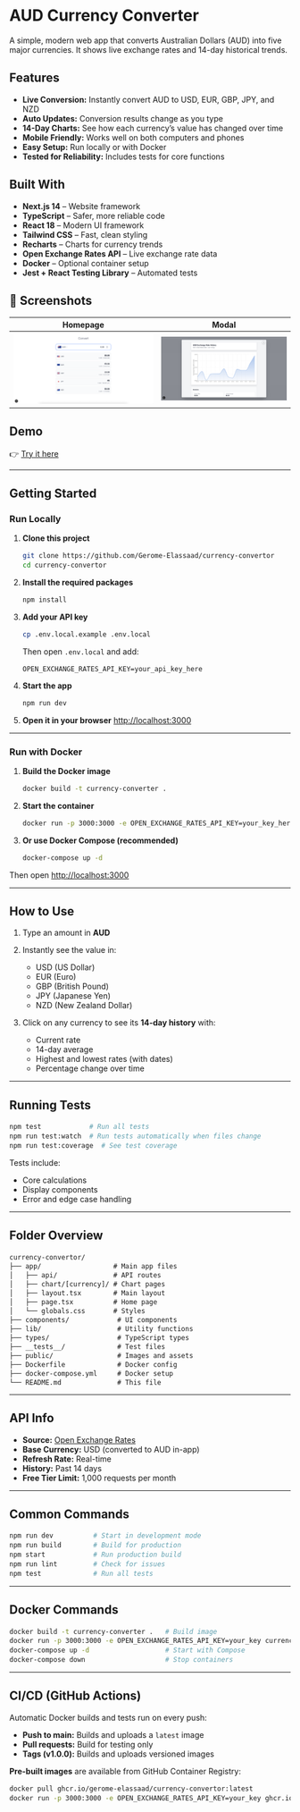 # AUD Currency Converter

A simple, modern web app that converts Australian Dollars (AUD) into five major currencies. It shows live exchange rates and 14-day historical trends.

## Features

* **Live Conversion:** Instantly convert AUD to USD, EUR, GBP, JPY, and NZD
* **Auto Updates:** Conversion results change as you type
* **14-Day Charts:** See how each currency’s value has changed over time
* **Mobile Friendly:** Works well on both computers and phones
* **Easy Setup:** Run locally or with Docker
* **Tested for Reliability:** Includes tests for core functions

## Built With

* **Next.js 14** – Website framework
* **TypeScript** – Safer, more reliable code
* **React 18** – Modern UI framework
* **Tailwind CSS** – Fast, clean styling
* **Recharts** – Charts for currency trends
* **Open Exchange Rates API** – Live exchange rate data
* **Docker** – Optional container setup
* **Jest + React Testing Library** – Automated tests

## 📸 Screenshots

| Homepage                            | Modal                             |
| ----------------------------------- | --------------------------------- |
| ![Homepage](readme_assets/home.png) | ![Modal](readme_assets/modal.png) |

## Demo

👉 [Try it here](currency-convertor-gerome.vercel.app)

---

## Getting Started

### Run Locally

1. **Clone this project**

   ```bash
   git clone https://github.com/Gerome-Elassaad/currency-convertor
   cd currency-convertor
   ```

2. **Install the required packages**

   ```bash
   npm install
   ```

3. **Add your API key**

   ```bash
   cp .env.local.example .env.local
   ```

   Then open `.env.local` and add:

   ```
   OPEN_EXCHANGE_RATES_API_KEY=your_api_key_here
   ```

4. **Start the app**

   ```bash
   npm run dev
   ```

5. **Open it in your browser**
   [http://localhost:3000](http://localhost:3000)

---

### Run with Docker

1. **Build the Docker image**

   ```bash
   docker build -t currency-converter .
   ```

2. **Start the container**

   ```bash
   docker run -p 3000:3000 -e OPEN_EXCHANGE_RATES_API_KEY=your_key_here currency-converter
   ```

3. **Or use Docker Compose (recommended)**

   ```bash
   docker-compose up -d
   ```

Then open [http://localhost:3000](http://localhost:3000)

---

## How to Use

1. Type an amount in **AUD**

2. Instantly see the value in:

   * USD (US Dollar)
   * EUR (Euro)
   * GBP (British Pound)
   * JPY (Japanese Yen)
   * NZD (New Zealand Dollar)

3. Click on any currency to see its **14-day history** with:

   * Current rate
   * 14-day average
   * Highest and lowest rates (with dates)
   * Percentage change over time

---

## Running Tests

```bash
npm test            # Run all tests
npm run test:watch  # Run tests automatically when files change
npm run test:coverage  # See test coverage
```

Tests include:

* Core calculations
* Display components
* Error and edge case handling

---

## Folder Overview

```
currency-convertor/
├── app/                  # Main app files
│   ├── api/              # API routes
│   ├── chart/[currency]/ # Chart pages
│   ├── layout.tsx        # Main layout
│   ├── page.tsx          # Home page
│   └── globals.css       # Styles
├── components/            # UI components
├── lib/                   # Utility functions
├── types/                 # TypeScript types
├── __tests__/             # Test files
├── public/                # Images and assets
├── Dockerfile             # Docker config
├── docker-compose.yml     # Docker setup
└── README.md              # This file
```

---

## API Info

* **Source:** [Open Exchange Rates](https://openexchangerates.org)
* **Base Currency:** USD (converted to AUD in-app)
* **Refresh Rate:** Real-time
* **History:** Past 14 days
* **Free Tier Limit:** 1,000 requests per month

---

## Common Commands

```bash
npm run dev          # Start in development mode
npm run build        # Build for production
npm start            # Run production build
npm run lint         # Check for issues
npm test             # Run all tests
```

---

## Docker Commands

```bash
docker build -t currency-converter .   # Build image
docker run -p 3000:3000 -e OPEN_EXCHANGE_RATES_API_KEY=your_key currency-converter  # Run container
docker-compose up -d                   # Start with Compose
docker-compose down                    # Stop containers
```

---

## CI/CD (GitHub Actions)

Automatic Docker builds and tests run on every push:

* **Push to main:** Builds and uploads a `latest` image
* **Pull requests:** Build for testing only
* **Tags (v1.0.0):** Builds and uploads versioned images

**Pre-built images** are available from GitHub Container Registry:

```bash
docker pull ghcr.io/gerome-elassaad/currency-convertor:latest
docker run -p 3000:3000 -e OPEN_EXCHANGE_RATES_API_KEY=your_key ghcr.io/gerome-elassaad/currency-convertor:latest
```
